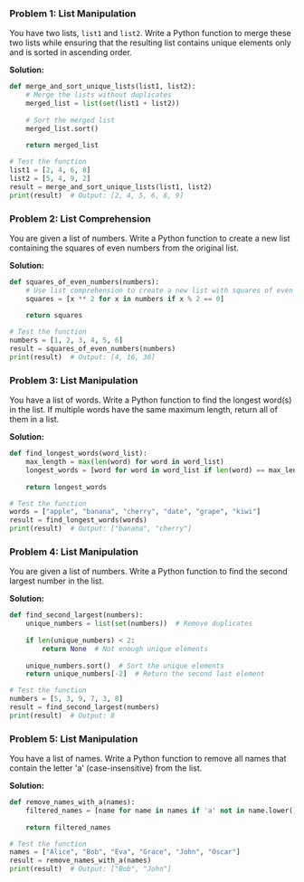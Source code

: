 ### Problem 1: List Manipulation
You have two lists, `list1` and `list2`. Write a Python function to merge these two lists while ensuring that the resulting list contains unique elements only and is sorted in ascending order.

**Solution:**
```python
def merge_and_sort_unique_lists(list1, list2):
    # Merge the lists without duplicates
    merged_list = list(set(list1 + list2))
    
    # Sort the merged list
    merged_list.sort()
    
    return merged_list

# Test the function
list1 = [2, 4, 6, 8]
list2 = [5, 4, 9, 2]
result = merge_and_sort_unique_lists(list1, list2)
print(result)  # Output: [2, 4, 5, 6, 8, 9]
```

### Problem 2: List Comprehension
You are given a list of numbers. Write a Python function to create a new list containing the squares of even numbers from the original list.

**Solution:**
```python
def squares_of_even_numbers(numbers):
    # Use list comprehension to create a new list with squares of even numbers
    squares = [x ** 2 for x in numbers if x % 2 == 0]
    
    return squares

# Test the function
numbers = [1, 2, 3, 4, 5, 6]
result = squares_of_even_numbers(numbers)
print(result)  # Output: [4, 16, 36]
```

### Problem 3: List Manipulation
You have a list of words. Write a Python function to find the longest word(s) in the list. If multiple words have the same maximum length, return all of them in a list.

**Solution:**
```python
def find_longest_words(word_list):
    max_length = max(len(word) for word in word_list)
    longest_words = [word for word in word_list if len(word) == max_length]
    
    return longest_words

# Test the function
words = ["apple", "banana", "cherry", "date", "grape", "kiwi"]
result = find_longest_words(words)
print(result)  # Output: ["banana", "cherry"]
```

### Problem 4: List Manipulation
You are given a list of numbers. Write a Python function to find the second largest number in the list.

**Solution:**
```python
def find_second_largest(numbers):
    unique_numbers = list(set(numbers))  # Remove duplicates
    
    if len(unique_numbers) < 2:
        return None  # Not enough unique elements
    
    unique_numbers.sort()  # Sort the unique elements
    return unique_numbers[-2]  # Return the second last element

# Test the function
numbers = [5, 3, 9, 7, 3, 8]
result = find_second_largest(numbers)
print(result)  # Output: 8
```

### Problem 5: List Manipulation
You have a list of names. Write a Python function to remove all names that contain the letter 'a' (case-insensitive) from the list.

**Solution:**
```python
def remove_names_with_a(names):
    filtered_names = [name for name in names if 'a' not in name.lower()]
    
    return filtered_names

# Test the function
names = ["Alice", "Bob", "Eva", "Grace", "John", "Oscar"]
result = remove_names_with_a(names)
print(result)  # Output: ["Bob", "John"]
```

